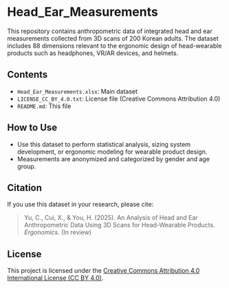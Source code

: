 # Head_Ear_Measurements

This repository contains anthropometric data of integrated head and ear measurements collected from 3D scans of 200 Korean adults. The dataset includes 88 dimensions relevant to the ergonomic design of head-wearable products such as headphones, VR/AR devices, and helmets.

## Contents
- `Head_Ear_Measurements.xlsx`: Main dataset
- `LICENSE_CC_BY_4.0.txt`: License file (Creative Commons Attribution 4.0)
- `README.md`: This file

## How to Use
- Use this dataset to perform statistical analysis, sizing system development, or ergonomic modeling for wearable product design.
- Measurements are anonymized and categorized by gender and age group.

## Citation
If you use this dataset in your research, please cite:

> Yu, C., Cui, X., & You, H. (2025). An Analysis of Head and Ear Anthropometric Data Using 3D Scans for Head-Wearable Products. *Ergonomics*. (In review)

## License
This project is licensed under the [Creative Commons Attribution 4.0 International License (CC BY 4.0)](https://creativecommons.org/licenses/by/4.0/).
